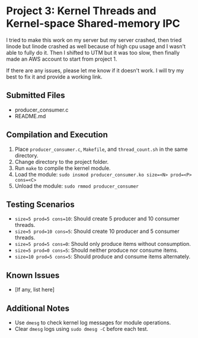 # Project 3: Kernel Threads and Kernel-space Shared-memory IPC

I tried to make this work on my server but my server crashed, then tried linode but linode crashed as well because of high cpu usage and I wasn't able to fully do it. Then I shifted to UTM but it was too slow, then finally made an AWS account to start from project 1.

If there are any issues, please let me know if it doesn't work. I will try my best to fix it and provide a working link.

## Submitted Files
- producer_consumer.c
- README.md

## Compilation and Execution
1. Place `producer_consumer.c`, `Makefile`, and `thread_count.sh` in the same directory.
2. Change directory to the project folder.
3. Run `make` to compile the kernel module.
4. Load the module: `sudo insmod producer_consumer.ko size=<N> prod=<P> cons=<C>`
5. Unload the module: `sudo rmmod producer_consumer`

## Testing Scenarios
- `size=5 prod=5 cons=10`: Should create 5 producer and 10 consumer threads.
- `size=5 prod=10 cons=5`: Should create 10 producer and 5 consumer threads.
- `size=5 prod=5 cons=0`: Should only produce items without consumption.
- `size=5 prod=0 cons=5`: Should neither produce nor consume items.
- `size=10 prod=5 cons=5`: Should produce and consume items alternately.

## Known Issues
- [If any, list here]

## Additional Notes
- Use `dmesg` to check kernel log messages for module operations.
- Clear `dmesg` logs using `sudo dmesg -C` before each test.
